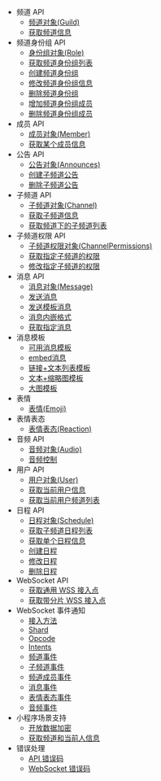 * 频道 API
  * [频道对象(Guild)](openapi/guild/model.md)
  * [获取频道信息](openapi/guild/get_guild.md)
* 频道身份组 API
  * [身份组对象(Role)](openapi/guild/role_model.md)
  * [获取频道身份组列表](openapi/guild/get_guild_roles.md)
  * [创建频道身份组](openapi/guild/post_guild_role.md)
  * [修改频道身份组信息](openapi/guild/patch_guild_role.md)
  * [删除频道身份组](openapi/guild/delete_guild_role.md)
  * [增加频道身份组成员](openapi/guild/put_guild_member_role.md)
  * [删除频道身份组成员](openapi/guild/delete_guild_member_role.md)
* 成员 API
  * [成员对象(Member)](openapi/member/model.md)
  * [获取某个成员信息](openapi/member/get_member.md)
* 公告 API
  * [公告对象(Announces)](openapi/announces/model.md)
  * [创建子频道公告](openapi/announces/post_channel_announces.md)
  * [删除子频道公告](openapi/announces/delete_channel_announces.md)
* 子频道 API
  * [子频道对象(Channel)](openapi/channel/model.md)
  * [获取子频道信息](openapi/channel/get_channel.md)
  * [获取频道下的子频道列表](openapi/channel/get_channels.md)
* 子频道权限 API
  * [子频道权限对象(ChannelPermissions)](openapi/channel_permissions/model.md)
  * [获取指定子频道的权限](openapi/channel_permissions/get_channel_permissions.md)
  * [修改指定子频道的权限](openapi/channel_permissions/put_channel_permissions.md)
* 消息 API
  * [消息对象(Message)](openapi/message/model.md)
  * [发送消息](openapi/message/post_messages.md)
  * [发送模板消息](openapi/message/post_ark_messages.md)
  * [消息内嵌格式](openapi/message/message_format.md)
  * [获取指定消息](openapi/message/get_message_of_id.md)
* 消息模板
  * [可用消息模板](openapi/message/message_template.md)
  * [embed消息](openapi/message/template/embed_message.md)
  * [链接+文本列表模板](openapi/message/template/template_23.md)
  * [文本+缩略图模板](openapi/message/template/template_24.md)
  * [大图模板](openapi/message/template/template_37.md)
* 表情
  * [表情(Emoji)](openapi/emoji/model.md)
* 表情表态
  * [表情表态(Reaction)](openapi/reaction/model.md)
* 音频 API
  * [音频对象(Audio)](openapi/audio/model.md)
  * [音频控制](openapi/audio/audio_control.md)
* 用户 API
  * [用户对象(User)](openapi/user/model.md)
  * [获取当前用户信息](openapi/user/me.md)
  * [获取当前用户频道列表](openapi/user/guilds.md)
* 日程 API
  * [日程对象(Schedule)](openapi/schedule/model.md)
  * [获取子频道日程列表](openapi/schedule/get_schedules.md)
  * [获取单个日程信息](openapi/schedule/get_schedule.md)
  * [创建日程](openapi/schedule/post_schedule.md)
  * [修改日程](openapi/schedule/patch_schedule.md)
  * [删除日程](openapi/schedule/delete_schedule.md)
* WebSocket API
  * [获取通用 WSS 接入点](openapi/wss/url_get.md)
  * [获取带分片 WSS 接入点](openapi/wss/shard_url_get.md)
* WebSocket 事件通知
  * [接入方法](gateway/reference.md)
  * [Shard](gateway/shard.md)
  * [Opcode](gateway/opcode.md)
  * [Intents](gateway/intents.md)
  * [频道事件](gateway/guild.md)
  * [子频道事件](gateway/channel.md)
  * [频道成员事件](gateway/guild_member.md)
  * [消息事件](gateway/message.md)
  * [表情表态事件](gateway/guild_message_reactions.md)
  * [音频事件](gateway/audio.md)
* 小程序场景支持
  * [开放数据加密](miniapp/opendata.md)
  * [获取频道和当前人信息](miniapp/interface.md)
* 错误处理
  * [API 错误码](openapi/error/error.md)
  * [WebSocket 错误码](gateway/error/error.md)
